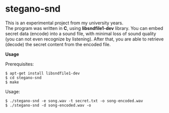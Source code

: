 stegano-snd
===========

This is an experimental project from my university years.   
The program was written in **C**, using **libsndfile1-dev** library. You can embed secret data (encode) into a sound file, with minimal loss of sound quality (you can not even recognize by listening). After that, you are able to retrieve (decode) the secret content from the encoded file.   

**Usage**   

Prerequisites:   

    $ apt-get install libsndfile1-dev
    $ cd stegano-snd
    $ make

Usage:

    $ ./stegano-snd -e song.wav -t secret.txt -o song-encoded.wav
    $ ./stegano-snd -d song-encoded.wav -o
    
